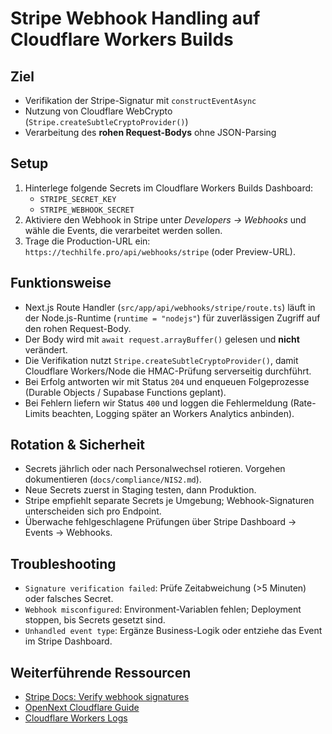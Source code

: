 # Stripe Webhook Handling auf Cloudflare Workers Builds

## Ziel
- Verifikation der Stripe-Signatur mit `constructEventAsync`
- Nutzung von Cloudflare WebCrypto (`Stripe.createSubtleCryptoProvider()`)
- Verarbeitung des **rohen Request-Bodys** ohne JSON-Parsing

## Setup
1. Hinterlege folgende Secrets im Cloudflare Workers Builds Dashboard:
   - `STRIPE_SECRET_KEY`
   - `STRIPE_WEBHOOK_SECRET`
2. Aktiviere den Webhook in Stripe unter *Developers → Webhooks* und wähle die Events, die verarbeitet werden sollen.
3. Trage die Production-URL ein: `https://techhilfe.pro/api/webhooks/stripe` (oder Preview-URL).

## Funktionsweise
- Next.js Route Handler (`src/app/api/webhooks/stripe/route.ts`) läuft in der Node.js-Runtime (`runtime = "nodejs"`) für zuverlässigen Zugriff auf den rohen Request-Body.
- Der Body wird mit `await request.arrayBuffer()` gelesen und **nicht** verändert.
- Die Verifikation nutzt `Stripe.createSubtleCryptoProvider()`, damit Cloudflare Workers/Node die HMAC-Prüfung serverseitig durchführt.
- Bei Erfolg antworten wir mit Status `204` und enqueuen Folgeprozesse (Durable Objects / Supabase Functions geplant).
- Bei Fehlern liefern wir Status `400` und loggen die Fehlermeldung (Rate-Limits beachten, Logging später an Workers Analytics anbinden).

## Rotation & Sicherheit
- Secrets jährlich oder nach Personalwechsel rotieren. Vorgehen dokumentieren (`docs/compliance/NIS2.md`).
- Neue Secrets zuerst in Staging testen, dann Produktion.
- Stripe empfiehlt separate Secrets je Umgebung; Webhook-Signaturen unterscheiden sich pro Endpoint.
- Überwache fehlgeschlagene Prüfungen über Stripe Dashboard → Events → Webhooks.

## Troubleshooting
- `Signature verification failed`: Prüfe Zeitabweichung (>5 Minuten) oder falsches Secret.
- `Webhook misconfigured`: Environment-Variablen fehlen; Deployment stoppen, bis Secrets gesetzt sind.
- `Unhandled event type`: Ergänze Business-Logik oder entziehe das Event im Stripe Dashboard.

## Weiterführende Ressourcen
- [Stripe Docs: Verify webhook signatures](https://docs.stripe.com/webhooks/signatures)
- [OpenNext Cloudflare Guide](https://opennext.js.org/cloudflare/get-started)
- [Cloudflare Workers Logs](https://developers.cloudflare.com/workers/observability/logs/)
